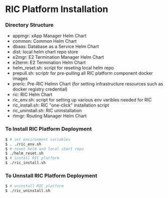# RIC Platform Installation
### Directory Structure
- appmgr: xApp Manager Helm Chart
- common: Common Helm Chart
- dbaas: Database as a Service Helm Chart
- dist: local helm chart repo store
- e2mgr: E2 Termination Manager Helm Chart
- e2term: E2 Termination Helm Chart
- helm\_reset.sh: script for reseting local helm repo
- prepull.sh: scriptr for pre-pulling all RIC platform component docker images
- preric: Pre-RIC Helmn Chart (for setting infrastructure resources such as docker registry credential)
- ric: RIC Helm Chart
- ric\_env.sh: script for setting up various env varibles needed for RIC
- ric\_install.sh: RIC "one-click" installation script
- ric\_uninstall.sh: RIC uninstallation
- rtmgr: Routing Manager Helm Chart

### To Install RIC Platform Deployment
```sh
$ # set environment variables
$ . ./ric_env.sh
$ # reset helm and local chart repo
$ ./helm_reset.sh
$ # install RIC platform
$ ./ric_install.sh
```

### To Unnstall RIC Platform Deployment
```sh
$ # uninstall RIC platform
$ ./ric_uninstall.sh
```

